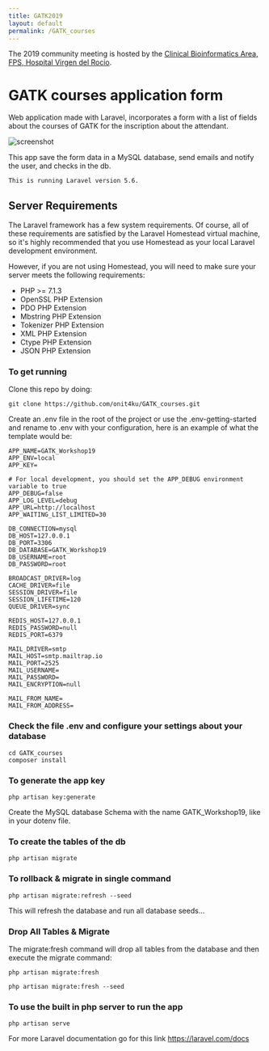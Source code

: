 ```yaml
---
title: GATK2019
layout: default
permalink: /GATK_courses
---
```


The 2019 community meeting is hosted by the <a href="http://www.clinbioinfosspa.es/">Clinical Bioinformatics Area, FPS, Hospital Virgen del Rocio</a>.

# GATK courses application form

Web application made with Laravel, incorporates a form with a list of fields about the courses of GATK for the inscription about the attendant.

![screenshot](http://clinbioinfosspa.es/files/image/gatk.png)

This app save the form data in a MySQL database, send emails and notify the user, and checks in the db.

`This is running Laravel version 5.6.`

## Server Requirements

The Laravel framework has a few system requirements. Of course, all of these requirements are satisfied by the Laravel Homestead virtual machine, so it's highly recommended that you use Homestead as your local Laravel development environment.

However, if you are not using Homestead, you will need to make sure your server meets the following requirements:

* PHP >= 7.1.3
* OpenSSL PHP Extension
* PDO PHP Extension
* Mbstring PHP Extension
* Tokenizer PHP Extension
* XML PHP Extension
* Ctype PHP Extension
* JSON PHP Extension

### To get running

Clone this repo by doing:

    git clone https://github.com/onit4ku/GATK_courses.git

Create an .env file in the root of the project or use the .env-getting-started and rename to .env with your configuration, here is an example of what the template would be:

    APP_NAME=GATK_Workshop19
    APP_ENV=local
    APP_KEY=

    # For local development, you should set the APP_DEBUG environment variable to true
    APP_DEBUG=false
    APP_LOG_LEVEL=debug
    APP_URL=http://localhost
    APP_WAITING_LIST_LIMITED=30

    DB_CONNECTION=mysql
    DB_HOST=127.0.0.1
    DB_PORT=3306
    DB_DATABASE=GATK_Workshop19
    DB_USERNAME=root
    DB_PASSWORD=root

    BROADCAST_DRIVER=log
    CACHE_DRIVER=file
    SESSION_DRIVER=file
    SESSION_LIFETIME=120
    QUEUE_DRIVER=sync

    REDIS_HOST=127.0.0.1
    REDIS_PASSWORD=null
    REDIS_PORT=6379

    MAIL_DRIVER=smtp
    MAIL_HOST=smtp.mailtrap.io
    MAIL_PORT=2525
    MAIL_USERNAME=
    MAIL_PASSWORD=
    MAIL_ENCRYPTION=null

    MAIL_FROM_NAME=
    MAIL_FROM_ADDRESS=

### Check the file .env and configure your settings about your database

    cd GATK_courses
    composer install

### To generate the app key

    php artisan key:generate

Create the MySQL database Schema with the name GATK_Workshop19, like in your dotenv file.

### To create the tables of the db

    php artisan migrate

### To rollback & migrate in single command

    php artisan migrate:refresh --seed

This will refresh the database and run all database seeds...

### Drop All Tables & Migrate

The migrate:fresh command will drop all tables from the database and then execute the  migrate command:

    php artisan migrate:fresh

    php artisan migrate:fresh --seed

### To use the built in php server to run the app

    php artisan serve

For more Laravel documentation go for this link
<https://laravel.com/docs>
